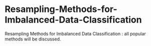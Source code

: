 # Resampling-Methods-for-Imbalanced-Data-Classification
 Resampling Methods for Imbalanced Data Classification : all popular methods will be discussed. 
